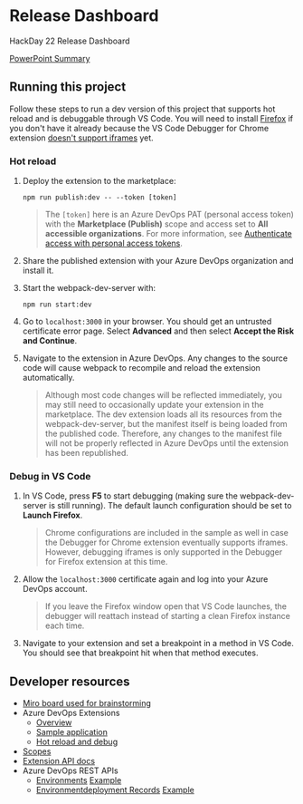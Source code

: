 # Release Dashboard

HackDay 22 Release Dashboard

[PowerPoint Summary](https://sixpivot.sharepoint.com/:p:/s/Hackathon2022/EedyW2XmyDFNhTzg3wUubGgBb61nw-DWuuhCcLQNpZ2ciw?e=JZAuec)

## Running this project

Follow these steps to run a dev version of this project that supports hot reload and is debuggable through VS Code. You will need to install [Firefox](https://www.mozilla.org/firefox/) if you don't have it already because the VS Code Debugger for Chrome extension [doesn't support iframes](https://github.com/microsoft/vscode-chrome-debug/issues/786) yet.

### Hot reload

1. Deploy the extension to the marketplace:

   ```shell
   npm run publish:dev -- --token [token]
   ```

   > The `[token]` here is an Azure DevOps PAT (personal access token) with the **Marketplace (Publish)** scope and access set to **All accessible organizations**. For more information, see [Authenticate access with personal access tokens](https://docs.microsoft.com/en-us/azure/devops/organizations/accounts/use-personal-access-tokens-to-authenticate).

1. Share the published extension with your Azure DevOps organization and install it.

1. Start the webpack-dev-server with:

   ```shell
   npm run start:dev
   ```

1. Go to `localhost:3000` in your browser. You should get an untrusted certificate error page. Select **Advanced** and then select **Accept the Risk and Continue**.

1. Navigate to the extension in Azure DevOps. Any changes to the source code will cause webpack to recompile and reload the extension automatically.

   > Although most code changes will be reflected immediately, you may still need to occasionally update your extension in the marketplace. The dev extension loads all its resources from the webpack-dev-server, but the manifest itself is being loaded from the published code. Therefore, any changes to the manifest file will not be properly reflected in Azure DevOps until the extension has been republished.

### Debug in VS Code

1. In VS Code, press **F5** to start debugging (making sure the webpack-dev-server is still running). The default launch configuration should be set to **Launch Firefox**.

   > Chrome configurations are included in the sample as well in case the Debugger for Chrome extension eventually supports iframes. However, debugging iframes is only supported in the Debugger for Firefox extension at this time.

1. Allow the `localhost:3000` certificate again and log into your Azure DevOps account.

   > If you leave the Firefox window open that VS Code launches, the debugger will reattach instead of starting a clean Firefox instance each time.

1. Navigate to your extension and set a breakpoint in a method in VS Code. You should see that breakpoint hit when that method executes.

## Developer resources

- [Miro board used for brainstorming](https://miro.com/app/board/uXjVP7LsQgA=/)
- Azure DevOps Extensions
  - [Overview](https://learn.microsoft.com/azure/devops/extend/overview?toc=%2Fazure%2Fdevops%2Fmarketplace-extensibility%2Ftoc.json&view=azure-devops&WT.mc_id=DOP-MVP-5001655)
  - [Sample application](https://github.com/microsoft/azure-devops-extension-sample)
  - [Hot reload and debug](https://github.com/microsoft/azure-devops-extension-hot-reload-and-debug)
- [Scopes](https://github.com/MicrosoftDocs/azure-devops-docs/blob/main/docs/integrate/includes/scopes.md)
- [Extension API docs](https://learn.microsoft.com/en-us/javascript/api/azure-devops-extension-api/?WT.mc_id=DOP-MVP-5001655)
- Azure DevOps REST APIs
  - [Environments](https://learn.microsoft.com/rest/api/azure/devops/distributedtask/environments/list?view=azure-devops-rest-6.0&WT.mc_id=DOP-MVP-5001655) [Example](https://dev.azure.com/sixpivot/ReleaseDashboard/_apis/distributedtask/environments/5?api-version=6.0-preview.1)
  - [Environmentdeployment Records](https://learn.microsoft.com/en-us/rest/api/azure/devops/distributedtask/environmentdeployment-records?view=azure-devops-rest-6.0&WT.mc_id=DOP-MVP-5001655) [Example](https://dev.azure.com/sixpivot/ReleaseDashboard/_apis/distributedtask/environments/5/environmentdeploymentrecords?api-version=6.0-preview.1&top=1)
